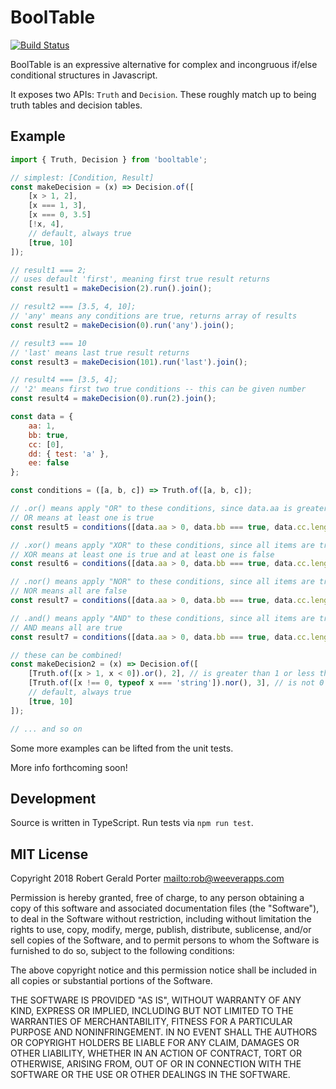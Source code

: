 # BoolTable

[![Build Status](https://travis-ci.com/rgeraldporter/booltable.svg?branch=master)](https://travis-ci.com/rgeraldporter/booltable)

BoolTable is an expressive alternative for complex and incongruous if/else conditional structures in Javascript.

It exposes two APIs: `Truth` and `Decision`. These roughly match up to being truth tables and decision tables.

## Example

```js
import { Truth, Decision } from 'booltable';

// simplest: [Condition, Result]
const makeDecision = (x) => Decision.of([
    [x > 1, 2],
    [x === 1, 3],
    [x === 0, 3.5]
    [!x, 4],
    // default, always true
    [true, 10]
]);

// result1 === 2;
// uses default 'first', meaning first true result returns
const result1 = makeDecision(2).run().join();

// result2 === [3.5, 4, 10];
// 'any' means any conditions are true, returns array of results
const result2 = makeDecision(0).run('any').join();

// result3 === 10
// 'last' means last true result returns
const result3 = makeDecision(101).run('last').join();

// result4 === [3.5, 4];
// '2' means first two true conditions -- this can be given number
const result4 = makeDecision(0).run(2).join();

const data = {
    aa: 1,
    bb: true,
    cc: [0],
    dd: { test: 'a' },
    ee: false
};

const conditions = ([a, b, c]) => Truth.of([a, b, c]);

// .or() means apply "OR" to these conditions, since data.aa is greater than 0, this returns true
// OR means at least one is true
const result5 = conditions([data.aa > 0, data.bb === true, data.cc.length]).or();

// .xor() means apply "XOR" to these conditions, since all items are true, this would return false
// XOR means at least one is true and at least one is false
const result6 = conditions([data.aa > 0, data.bb === true, data.cc.length]).or();

// .nor() means apply "NOR" to these conditions, since all items are true, this would return false
// NOR means all are false
const result7 = conditions([data.aa > 0, data.bb === true, data.cc.length]).nor();

// .and() means apply "AND" to these conditions, since all items are true, this would return true
// AND means all are true
const result7 = conditions([data.aa > 0, data.bb === true, data.cc.length]).nor();

// these can be combined!
const makeDecision2 = (x) => Decision.of([
    [Truth.of([x > 1, x < 0]).or(), 2], // is greater than 1 or less than 0
    [Truth.of([x !== 0, typeof x === 'string']).nor(), 3], // is not 0 and not a string
    // default, always true
    [true, 10]
]);

// ... and so on

```

Some more examples can be lifted from the unit tests.

More info forthcoming soon!

## Development

Source is written in TypeScript. Run tests via `npm run test`.

## MIT License

Copyright 2018 Robert Gerald Porter <mailto:rob@weeverapps.com>

Permission is hereby granted, free of charge, to any person obtaining a copy of this software and associated documentation files (the "Software"), to deal in the Software without restriction, including without limitation the rights to use, copy, modify, merge, publish, distribute, sublicense, and/or sell copies of the Software, and to permit persons to whom the Software is furnished to do so, subject to the following conditions:

The above copyright notice and this permission notice shall be included in all copies or substantial portions of the Software.

THE SOFTWARE IS PROVIDED "AS IS", WITHOUT WARRANTY OF ANY KIND, EXPRESS OR IMPLIED, INCLUDING BUT NOT LIMITED TO THE WARRANTIES OF MERCHANTABILITY, FITNESS FOR A PARTICULAR PURPOSE AND NONINFRINGEMENT. IN NO EVENT SHALL THE AUTHORS OR COPYRIGHT HOLDERS BE LIABLE FOR ANY CLAIM, DAMAGES OR OTHER LIABILITY, WHETHER IN AN ACTION OF CONTRACT, TORT OR OTHERWISE, ARISING FROM, OUT OF OR IN CONNECTION WITH THE SOFTWARE OR THE USE OR OTHER DEALINGS IN THE SOFTWARE.
